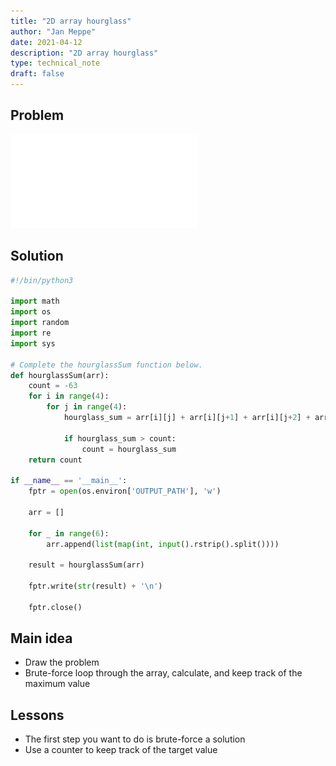 ```yaml
---
title: "2D array hourglass"
author: "Jan Meppe"
date: 2021-04-12
description: "2D array hourglass"
type: technical_note
draft: false
---
```


## Problem

![link](2d-array-English.pdf)

## Solution

```python
#!/bin/python3

import math
import os
import random
import re
import sys

# Complete the hourglassSum function below.
def hourglassSum(arr):
    count = -63
    for i in range(4):
        for j in range(4):
            hourglass_sum = arr[i][j] + arr[i][j+1] + arr[i][j+2] + arr[i+1][j+1] + arr[i+2][j] + arr[i+2][j+1] + arr[i+2][j+2]
            
            if hourglass_sum > count:
                count = hourglass_sum
    return count

if __name__ == '__main__':
    fptr = open(os.environ['OUTPUT_PATH'], 'w')

    arr = []

    for _ in range(6):
        arr.append(list(map(int, input().rstrip().split())))

    result = hourglassSum(arr)

    fptr.write(str(result) + '\n')

    fptr.close()
```

## Main idea

* Draw the problem
* Brute-force loop through the array, calculate, and keep track of the maximum value

## Lessons

* The first step you want to do is brute-force a solution
* Use a counter to keep track of the target value
